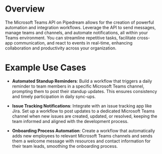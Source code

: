 # Overview

The Microsoft Teams API on Pipedream allows for the creation of powerful automation and integration workflows. Leverage the API to send messages, manage teams and channels, and automate notifications, all within your Teams environment. You can streamline repetitive tasks, facilitate cross-app communication, and react to events in real-time, enhancing collaboration and productivity across your organization.

# Example Use Cases

- **Automated Standup Reminders**: Build a workflow that triggers a daily reminder to team members in a specific Microsoft Teams channel, prompting them to post their standup updates. This ensures consistency and timely participation in daily sync-ups.

- **Issue Tracking Notifications**: Integrate with an issue tracking app like Jira. Set up a workflow to post updates to a dedicated Microsoft Teams channel when new issues are created, updated, or resolved, keeping the team informed and aligned with the development process.

- **Onboarding Process Automation**: Create a workflow that automatically adds new employees to relevant Microsoft Teams channels and sends them a welcome message with resources and contact information for their team leads, smoothing the onboarding process.
